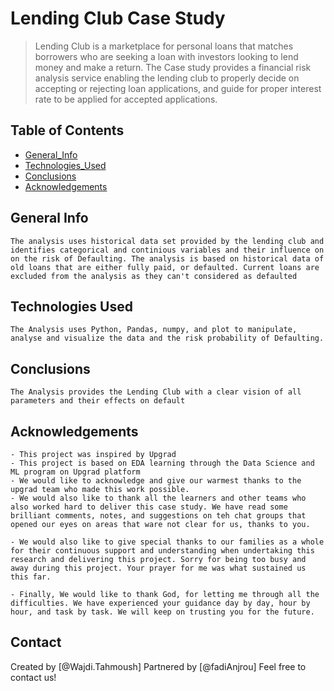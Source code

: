 # Lending Club Case Study
> Lending Club is a marketplace for personal loans that matches borrowers who are seeking a loan with investors looking to lend money and make a return. The Case study provides a financial risk analysis service enabling the lending club to properly decide on accepting or rejecting loan applications, and guide for proper interest rate to be applied for accepted applications.


## Table of Contents
* [General_Info](#general-info)
* [Technologies_Used](#technologies-used)
* [Conclusions](#conclusions)
* [Acknowledgements](#acknowledgements)

## General Info
    The analysis uses historical data set provided by the lending club and identifies categorical and continious variables and their influence on on the risk of Defaulting. The analysis is based on historical data of old loans that are either fully paid, or defaulted. Current loans are excluded from the analysis as they can't considered as defaulted

## Technologies Used
    The Analysis uses Python, Pandas, numpy, and plot to manipulate, analyse and visualize the data and the risk probability of Defaulting.

## Conclusions
    The Analysis provides the Lending Club with a clear vision of all parameters and their effects on default

## Acknowledgements
    - This project was inspired by Upgrad
    - This project is based on EDA learning through the Data Science and ML program on Upgrad platform
    - We would like to acknowledge and give our warmest thanks to the upgrad team who made this work possible. 
    - We would also like to thank all the learners and other teams who also worked hard to deliver this case study. We have read some brilliant comments, notes, and suggestions on teh chat groups that opened our eyes on areas that ware not clear for us, thanks to you.

    - We would also like to give special thanks to our families as a whole for their continuous support and understanding when undertaking this research and delivering this project. Sorry for being too busy and away during this project. Your prayer for me was what sustained us this far.

    - Finally, We would like to thank God, for letting me through all the difficulties. We have experienced your guidance day by day, hour by hour, and task by task. We will keep on trusting you for the future.

## Contact
Created by [@Wajdi.Tahmoush] 
Partnered by [@fadiAnjrou]
Feel free to contact us!

